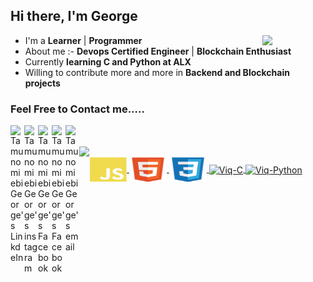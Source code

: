 ## Hi there, I'm George 


<img align="right" src="https://t4.ftcdn.net/jpg/02/73/46/99/360_F_273469972_ESU9Rq3eIpSrK3xddlIEyDh7vrslbiGg.jpg" width="20%"/>

<!---
<p align="left"> <img src="https://komarev.com/ghpvc/?username=warengeorge&label=Profile%20views&color=0e75b6&style=flat" alt="warengeorge" /> </p>
--->

- I'm a **Learner** | **Programmer** 
- About me :- **Devops Certified Engineer** | **Blockchain Enthusiast**
- Currently **learning C and Python at ALX**
- Willing to contribute more and more in **Backend and Blockchain projects**


### Feel Free to Contact me.....

<a href="https://www.linkedin.com/in/tamunomiebi-george-478b77159/">
  <img align="left" alt="Tamunomiebi George's LinkdeIn" width="22px" src="https://cdn.jsdelivr.net/npm/simple-icons@v3/icons/linkedin.svg" />
</a>
<a href="https://www.instagram.com/warengeorge/">
  <img align="left" alt="Tamunomiebi George's instagram" width="22px" src="https://cdn.jsdelivr.net/npm/simple-icons@v3/icons/instagram.svg" />
</a>
<a href="https://web.facebook.com/tamunomiebi/">
  <img align="left" alt="Tamunomiebi George's Facebook" width="22px" src="https://cdn.jsdelivr.net/npm/simple-icons@v3/icons/facebook.svg" />
</a>
<a href="https://twitter.com/tweets4omiebi/">
  <img align="left" alt="Tamunomiebi George's Facebook" width="22px" src="https://cdn.jsdelivr.net/npm/simple-icons@v3/icons/twitter.svg" />
</a>
</a> 
<a href="mailto:georgeomiebi@gmail.com">
  <img align="left" alt="Tamunomiebi George's email" width="22px"
src="https://cdn.jsdelivr.net/npm/simple-icons@v3/icons/googlemessages.svg" />
</a>

<br/>
<br/>

<div align="center">
  <a href="https://github.com/warengeorge">
  <img height="150em" img align="left" src="https://github-readme-stats.vercel.app/api/top-langs/?username=warengeorge&layout=compact&langs_count=7&theme=radical"/>
</div>
<div style="display: inline_block"><br>
  <img align="center" alt="Viq-Js" height="40" width="60" src="https://raw.githubusercontent.com/devicons/devicon/master/icons/javascript/javascript-plain.svg">
  <img align="center" alt="Viq-HTML" height="40" width="60" src="https://raw.githubusercontent.com/devicons/devicon/master/icons/html5/html5-original.svg">
  <img align="center" alt="Viq-CSS" height="40" width="60" src="https://raw.githubusercontent.com/devicons/devicon/master/icons/css3/css3-original.svg">
  <img align="center" alt="Viq-C" height="40" width="60" src="https://img.icons8.com/color/48/000000/c-programming.png">
  <img align="center" alt="Viq-Python" height="40" width="40" src="https://raw.githubusercontent.com/jmnote/z-icons/master/svg/python.svg">
</div>


<!--- 
[![portfolio](https://img.shields.io/badge/my_portfolio-000?style=for-the-badge&logo=ko-fi&logoColor=white)](https://portfolio-project-tau-five.vercel.app/)
--->                                          
<!---
warengeorge/warengeorge is a ✨ special ✨ repository because its `README.md` (this file) appears on your GitHub profile.
You can click the Preview link to take a look at your changes.
--->
